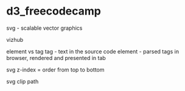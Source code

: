 # d3_freecodecamp

svg - scalable vector graphics

vizhub

element vs tag 
tag - text in the source code
element - parsed tags in browser, rendered and presented in tab


svg z-index = order from top to bottom

svg clip path
